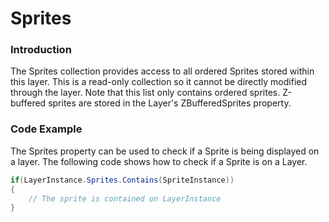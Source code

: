 # Sprites

### Introduction

The Sprites collection provides access to all ordered Sprites stored within this layer. This is a read-only collection so it cannot be directly modified through the layer. Note that this list only contains ordered sprites. Z-buffered sprites are stored in the Layer's ZBufferedSprites property.

### Code Example

The Sprites property can be used to check if a Sprite is being displayed on a layer. The following code shows how to check if a Sprite is on a Layer.

```csharp
if(LayerInstance.Sprites.Contains(SpriteInstance))
{
    // The sprite is contained on LayerInstance
}
```
